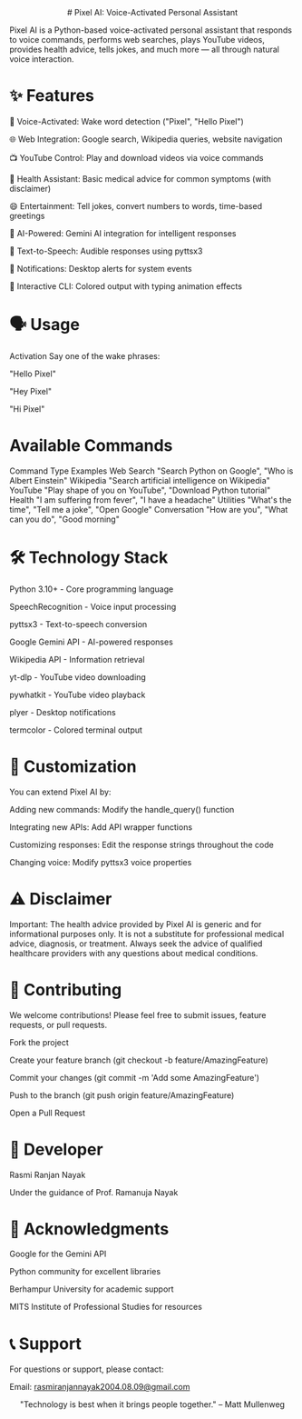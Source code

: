 <div align="center">
# Pixel AI: Voice-Activated Personal Assistant
</div>

Pixel AI is a Python-based voice-activated personal assistant that responds to voice commands, performs web searches, plays YouTube videos, provides health advice, tells jokes, and much more — all through natural voice interaction.


# ✨ Features

🎤 Voice-Activated: Wake word detection ("Pixel", "Hello Pixel")

🌐 Web Integration: Google search, Wikipedia queries, website navigation

📺 YouTube Control: Play and download videos via voice commands

🏥 Health Assistant: Basic medical advice for common symptoms (with disclaimer)

😄 Entertainment: Tell jokes, convert numbers to words, time-based greetings

🤖 AI-Powered: Gemini AI integration for intelligent responses

💬 Text-to-Speech: Audible responses using pyttsx3

🔔 Notifications: Desktop alerts for system events

🎨 Interactive CLI: Colored output with typing animation effects


# 🗣️ Usage
Activation
Say one of the wake phrases:

"Hello Pixel"

"Hey Pixel"

"Hi Pixel"

# Available Commands
  Command Type	              Examples
    Web Search	        "Search Python on Google", "Who is Albert Einstein"
    Wikipedia	          "Search artificial intelligence on Wikipedia"
    YouTube	            "Play shape of you on YouTube", "Download Python tutorial"
    Health	            "I am suffering from fever", "I have a headache"
    Utilities	          "What's the time", "Tell me a joke", "Open Google"
    Conversation	      "How are you", "What can you do", "Good morning"

# 🛠️ Technology Stack
Python 3.10+ - Core programming language

SpeechRecognition - Voice input processing

pyttsx3 - Text-to-speech conversion

Google Gemini API - AI-powered responses

Wikipedia API - Information retrieval

yt-dlp - YouTube video downloading

pywhatkit - YouTube video playback

plyer - Desktop notifications

termcolor - Colored terminal output


# 🔧 Customization
You can extend Pixel AI by:

Adding new commands: Modify the handle_query() function

Integrating new APIs: Add API wrapper functions

Customizing responses: Edit the response strings throughout the code

Changing voice: Modify pyttsx3 voice properties

# ⚠️ Disclaimer
Important: The health advice provided by Pixel AI is generic and for informational purposes only. It is not a substitute for professional medical advice, diagnosis, or treatment. Always seek the advice of qualified healthcare providers with any questions about medical conditions.

# 🤝 Contributing
We welcome contributions! Please feel free to submit issues, feature requests, or pull requests.

Fork the project

Create your feature branch (git checkout -b feature/AmazingFeature)

Commit your changes (git commit -m 'Add some AmazingFeature')

Push to the branch (git push origin feature/AmazingFeature)

Open a Pull Request


# 👥 Developer
<div align="left">
Rasmi Ranjan Nayak

Under the guidance of Prof. Ramanuja Nayak
</div>

# 🙏 Acknowledgments
Google for the Gemini API

Python community for excellent libraries

Berhampur University for academic support

MITS Institute of Professional Studies for resources

# 📞 Support
For questions or support, please contact:

Email: rasmiranjannayak2004.08.09@gmail.com



<div align="center">
"Technology is best when it brings people together." – Matt Mullenweg

</div>
